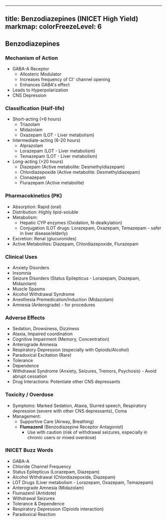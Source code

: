 
---
title: Benzodiazepines (INICET High Yield)
markmap:
  colorFreezeLevel: 6
---

## Benzodiazepines

### Mechanism of Action
- GABA-A Receptor
  - Allosteric Modulator
  - Increases frequency of Cl⁻ channel opening
  - Enhances GABA's effect
- Leads to Hyperpolarization
- CNS Depression

### Classification (Half-life)
- Short-acting (<6 hours)
  - Triazolam
  - Midazolam
  - Oxazepam (LOT - Liver metabolism)
- Intermediate-acting (6-20 hours)
  - Alprazolam
  - Lorazepam (LOT - Liver metabolism)
  - Temazepam (LOT - Liver metabolism)
- Long-acting (>20 hours)
  - Diazepam (Active metabolite: Desmethyldiazepam)
  - Chlordiazepoxide (Active metabolite: Desmethyldiazepam)
  - Clonazepam
  - Flurazepam (Active metabolite)

### Pharmacokinetics (PK)
- Absorption: Rapid (oral)
- Distribution: Highly lipid-soluble
- Metabolism:
  - Hepatic CYP enzymes (Oxidation, N-dealkylation)
  - Conjugation (LOT drugs: Lorazepam, Oxazepam, Temazepam - safer in liver disease/elderly)
- Excretion: Renal (glucuronides)
- Active Metabolites: Diazepam, Chlordiazepoxide, Flurazepam

### Clinical Uses
- Anxiety Disorders
- Insomnia
- Seizure Disorders (Status Epilepticus - Lorazepam, Diazepam, Midazolam)
- Muscle Spasms
- Alcohol Withdrawal Syndrome
- Anesthesia Premedication/Induction (Midazolam)
- Amnesia (Anterograde) - for procedures

### Adverse Effects
- Sedation, Drowsiness, Dizziness
- Ataxia, Impaired coordination
- Cognitive Impairment (Memory, Concentration)
- Anterograde Amnesia
- Respiratory Depression (especially with Opioids/Alcohol)
- Paradoxical Excitation (Rare)
- Tolerance
- Dependence
- Withdrawal Syndrome (Anxiety, Seizures, Tremors, Psychosis) - Avoid abrupt cessation
- Drug Interactions: Potentiate other CNS depressants

### Toxicity / Overdose
- Symptoms: Marked Sedation, Ataxia, Slurred speech, Respiratory depression (severe with other CNS depressants), Coma
- Management:
  - Supportive Care (Airway, Breathing)
  - **Flumazenil** (Benzodiazepine Receptor Antagonist)
    - Use with caution (risk of withdrawal seizures, especially in chronic users or mixed overdose)

### INICET Buzz Words
- GABA-A
- Chloride Channel Frequency
- Status Epilepticus (Lorazepam, Diazepam)
- Alcohol Withdrawal (Chlordiazepoxide, Diazepam)
- LOT Drugs (Liver metabolism - Lorazepam, Oxazepam, Temazepam)
- Anterograde Amnesia (Midazolam)
- Flumazenil (Antidote)
- Withdrawal Seizures
- Tolerance & Dependence
- Respiratory Depression (Opioids interaction)
- Paradoxical Reaction
